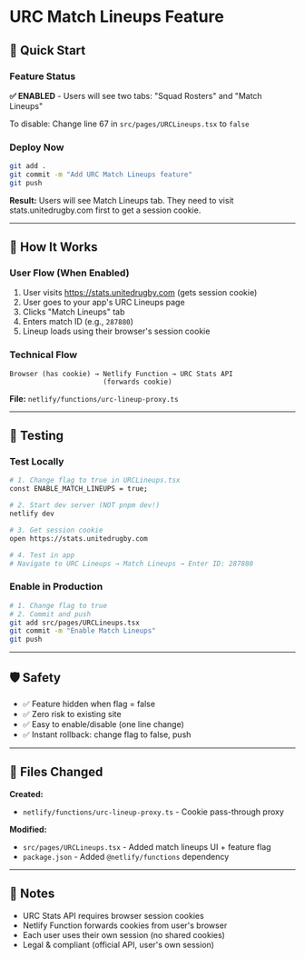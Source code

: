 # URC Match Lineups Feature

## 🚦 Quick Start

### Feature Status
**✅ ENABLED** - Users will see two tabs: "Squad Rosters" and "Match Lineups"

To disable: Change line 67 in `src/pages/URCLineups.tsx` to `false`

### Deploy Now
```bash
git add .
git commit -m "Add URC Match Lineups feature"
git push
```
**Result:** Users will see Match Lineups tab. They need to visit stats.unitedrugby.com first to get a session cookie.

---

## 🎯 How It Works

### User Flow (When Enabled)
1. User visits https://stats.unitedrugby.com (gets session cookie)
2. User goes to your app's URC Lineups page
3. Clicks "Match Lineups" tab
4. Enters match ID (e.g., `287880`)
5. Lineup loads using their browser's session cookie

### Technical Flow
```
Browser (has cookie) → Netlify Function → URC Stats API
                       (forwards cookie)
```

**File:** `netlify/functions/urc-lineup-proxy.ts`

---

## 🧪 Testing

### Test Locally
```bash
# 1. Change flag to true in URCLineups.tsx
const ENABLE_MATCH_LINEUPS = true;

# 2. Start dev server (NOT pnpm dev!)
netlify dev

# 3. Get session cookie
open https://stats.unitedrugby.com

# 4. Test in app
# Navigate to URC Lineups → Match Lineups → Enter ID: 287880
```

### Enable in Production
```bash
# 1. Change flag to true
# 2. Commit and push
git add src/pages/URCLineups.tsx
git commit -m "Enable Match Lineups"
git push
```

---

## 🛡️ Safety

- ✅ Feature hidden when flag = false
- ✅ Zero risk to existing site
- ✅ Easy to enable/disable (one line change)
- ✅ Instant rollback: change flag to false, push

---

## 🔧 Files Changed

**Created:**
- `netlify/functions/urc-lineup-proxy.ts` - Cookie pass-through proxy

**Modified:**
- `src/pages/URCLineups.tsx` - Added match lineups UI + feature flag
- `package.json` - Added `@netlify/functions` dependency

---

## 📝 Notes

- URC Stats API requires browser session cookies
- Netlify Function forwards cookies from user's browser
- Each user uses their own session (no shared cookies)
- Legal & compliant (official API, user's own session)


